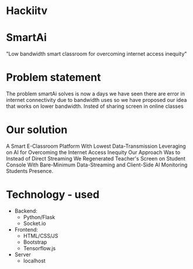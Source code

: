 # Hackiitv

# SmartAi
"Low bandwidth smart classroom for overcoming internet access inequity"

# Problem statement

The problem smartAi solves is now a days we have seen there are error in internet connectivity due to bandwidth uses so we have proposed our idea that works on lower bandwidth.
Insted of sharing screen in online classes 

# Our solution

A Smart E-Classroom Platform With Lowest Data-Transmission Leveraging on AI for Overcoming the Internet Access Inequity Our Approach Was to Instead of Direct Streaming We Regenerated Teacher's Screen on Student Console With Bare-Minimum Data-Streaming and Client-Side AI Monitoring Students Presence.


# Technology - used
- Backend:
  - Python/Flask
  - Socket.io
- Frontend:
  - HTML/CSS/JS
  - Bootstrap
  - Tensorflow.js
- Server
  - localhost
